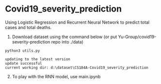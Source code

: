 # Covid19_severity_prediction
Using Logistic Regression and Recurrent Neural Network to predict total cases and total deaths.

1. Download dataset using the command below (or put Yu-Group/covid19-severity-prediction repo into ./data)
```python3
python3 utils.py
```
```
updating to the latest version
update successful
current working dir: d:\dataset\CS184A-Covid19_severity_prediction
```

2. To play with the RNN model, use main.ipynb
